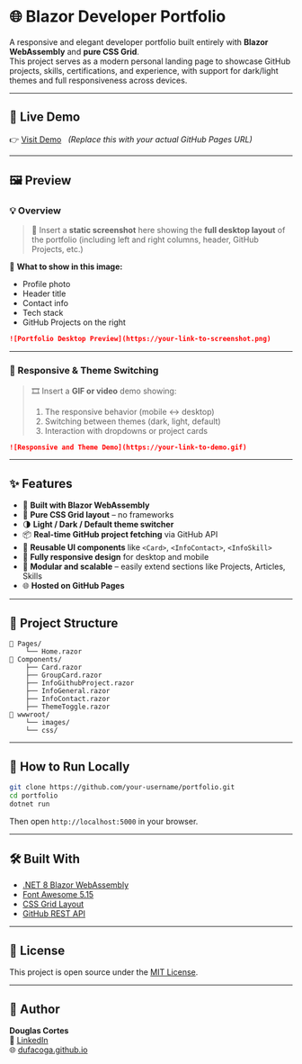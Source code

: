# 🌐 Blazor Developer Portfolio

A responsive and elegant developer portfolio built entirely with **Blazor WebAssembly** and **pure CSS Grid**.  
This project serves as a modern personal landing page to showcase GitHub projects, skills, certifications, and experience, with support for dark/light themes and full responsiveness across devices.

---

## 🚀 Live Demo

👉 [Visit Demo](https://dufacoga.github.io) &nbsp; _(Replace this with your actual GitHub Pages URL)_

---

## 🖼️ Preview

### 💡 Overview
> 🧩 Insert a **static screenshot** here showing the **full desktop layout** of the portfolio (including left and right columns, header, GitHub Projects, etc.)

📌 **What to show in this image:**
- Profile photo
- Header title
- Contact info
- Tech stack
- GitHub Projects on the right

```markdown
![Portfolio Desktop Preview](https://your-link-to-screenshot.png)
```

---

### 📱 Responsive & Theme Switching

> 🎞️ Insert a **GIF or video** demo showing:
> 1. The responsive behavior (mobile ↔️ desktop)
> 2. Switching between themes (dark, light, default)
> 3. Interaction with dropdowns or project cards

```markdown
![Responsive and Theme Demo](https://your-link-to-demo.gif)
```

---

## ✨ Features

- 🧱 **Built with Blazor WebAssembly**
- 🎨 **Pure CSS Grid layout** – no frameworks
- 🌗 **Light / Dark / Default theme switcher**
- 📦 **Real-time GitHub project fetching** via GitHub API
- 🔄 **Reusable UI components** like `<Card>`, `<InfoContact>`, `<InfoSkill>`
- 📱 **Fully responsive design** for desktop and mobile
- 🧠 **Modular and scalable** – easily extend sections like Projects, Articles, Skills
- 🌐 **Hosted on GitHub Pages**

---

## 📂 Project Structure

```
📁 Pages/
    └── Home.razor
📁 Components/
    ├── Card.razor
    ├── GroupCard.razor
    ├── InfoGithubProject.razor
    ├── InfoGeneral.razor
    ├── InfoContact.razor
    ├── ThemeToggle.razor
📁 wwwroot/
    └── images/
    └── css/
```

---

## 🔧 How to Run Locally

```bash
git clone https://github.com/your-username/portfolio.git
cd portfolio
dotnet run
```

Then open `http://localhost:5000` in your browser.

---

## 🛠️ Built With

- [.NET 8 Blazor WebAssembly](https://dotnet.microsoft.com/en-us/apps/aspnet/web-apps/blazor)
- [Font Awesome 5.15](https://fontawesome.com/)
- [CSS Grid Layout](https://developer.mozilla.org/en-US/docs/Web/CSS/CSS_Grid_Layout)
- [GitHub REST API](https://docs.github.com/en/rest)

---

## 📄 License

This project is open source under the [MIT License](LICENSE).

---

## 👤 Author

**Douglas Cortes**  
💼 [LinkedIn](https://www.linkedin.com/in/your-profile)  
🌐 [dufacoga.github.io](https://dufacoga.github.io)
